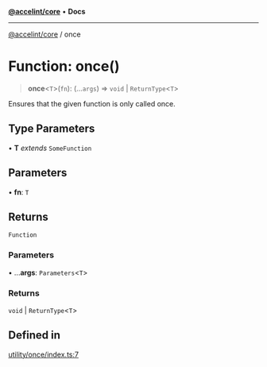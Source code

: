 [**@accelint/core**](../README.md) • **Docs**

***

[@accelint/core](../README.md) / once

# Function: once()

> **once**\<`T`\>(`fn`): (...`args`) => `void` \| `ReturnType`\<`T`\>

Ensures that the given function is only called once.

## Type Parameters

• **T** *extends* `SomeFunction`

## Parameters

• **fn**: `T`

## Returns

`Function`

### Parameters

• ...**args**: `Parameters`\<`T`\>

### Returns

`void` \| `ReturnType`\<`T`\>

## Defined in

[utility/once/index.ts:7](https://github.com/gohypergiant/standard-toolkit/blob/7f574e64e57e697a3e2daabb1b78393aca67cb22/packages/core/src/utility/once/index.ts#L7)
